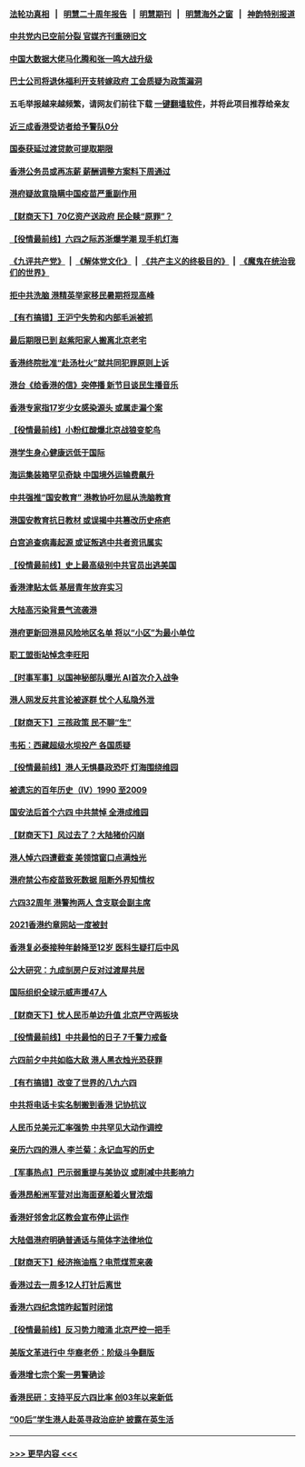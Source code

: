 #### [法轮功真相](https://github.com/gfw-breaker/truth/blob/master/README.md?t=0) &nbsp;&nbsp;|&nbsp;&nbsp; [明慧二十周年报告](https://github.com/gfw-breaker/mh-reports/blob/master/README.md?t=0) &nbsp;&nbsp;|&nbsp;&nbsp;[明慧期刊](https://github.com/gfw-breaker/mh-qikan) &nbsp;&nbsp;|&nbsp;&nbsp; [明慧海外之窗](https://github.com/gfw-breaker/mh-news/blob/master/README.md?t=0) &nbsp;&nbsp;|&nbsp;&nbsp; [神韵特别报道](https://github.com/gfw-breaker/mh-news/blob/master/shenyun.md?t=0)
#### [中共党内已空前分裂 官媒齐刊重磅旧文](../pages/nsc415/n13009978.md?t=06100251) 
#### [中国大数据大佬马化腾和张一鸣大战升级](../pages/nsc415/n13008825.md?t=06100251) 
#### [巴士公司将退休福利开支转嫁政府 工会质疑为政策漏洞](../pages/nsc415/n13008840.md?t=06100251) 
#### 五毛举报越来越频繁，请网友们前往下载 [一键翻墙软件](https://github.com/gfw-breaker/ssr-accounts)，并将此项目推荐给亲友
#### [近三成香港受访者给予警队0分](../pages/nsc415/n13008830.md?t=06100251) 
#### [国泰获延过渡贷款可提取期限](../pages/nsc415/n13008813.md?t=06100251) 
#### [香港公务员或再冻薪 薪酬调整方案料下周通过](../pages/nsc415/n13008786.md?t=06100251) 
#### [港府疑故意隐瞒中国疫苗严重副作用](../pages/nsc415/n13008741.md?t=06100251) 
#### [【财商天下】70亿资产送政府 民企赎“原罪”？](../pages/nsc415/n13008102.md?t=06100251) 
#### [【役情最前线】六四之际苏浙爆学潮 现手机灯海](../pages/nsc415/n13008513.md?t=06100251) 
#### [《九评共产党》](https://github.com/begood0513/9ping.md/blob/master/README.md) &nbsp;|&nbsp; [《解体党文化》](../../../../jtdwh.md/blob/master/README.md)  &nbsp;|&nbsp; [《共产主义的终极目的》](../../../../gczydzjmd.md/blob/master/README.md) &nbsp;|&nbsp; [《魔鬼在统治我们的世界》](../../../../mgztzwmdsj.md/blob/master/README.md) 
#### [拒中共洗脑 港精英举家移民暑期将现高峰](../pages/nsc415/n13008457.md?t=06100251) 
#### [【有冇搞错】王沪宁失势和内部毛派被抓](../pages/nsc415/n13007238.md?t=06100251) 
#### [最后期限已到 赵紫阳家人搬离北京老宅](../pages/nsc415/n13006628.md?t=06100251) 
#### [香港终院批准“赴汤杜火”就共同犯罪原则上诉](../pages/nsc415/n13006282.md?t=06100251) 
#### [港台《给香港的信》突停播 新节目谈民生播音乐](../pages/nsc415/n13006205.md?t=06100251) 
#### [香港专家指17岁少女感染源头 或属走漏个案](../pages/nsc415/n13006178.md?t=06100251) 
#### [【役情最前线】小粉红酸爆北京战狼变鸵鸟](../pages/nsc415/n13006161.md?t=06100251) 
#### [港学生身心健康远低于国际](../pages/nsc415/n13006114.md?t=06100251) 
#### [海运集装箱罕见奇缺 中国境外运输费飙升](../pages/nsc415/n13006100.md?t=06100251) 
#### [中共强推“国安教育” 港教协吁勿屈从洗脑教育](../pages/nsc415/n13005795.md?t=06100251) 
#### [港国安教育抗日教材 或误揭中共篡改历史疮疤](../pages/nsc415/n13005761.md?t=06100251) 
#### [白宫追查病毒起源 或证叛逃中共者资讯属实](../pages/nsc415/n13004996.md?t=06100251) 
#### [【役情最前线】史上最高级别中共官员出逃美国](../pages/nsc415/n13003975.md?t=06100251) 
#### [香港津贴太低 基层青年放弃实习](../pages/nsc415/n13003909.md?t=06100251) 
#### [大陆高污染背景气流袭港](../pages/nsc415/n13003901.md?t=06100251) 
#### [港府更新回港易风险地区名单 将以“小区”为最小单位](../pages/nsc415/n13003803.md?t=06100251) 
#### [职工盟街站悼念李旺阳](../pages/nsc415/n13003758.md?t=06100251) 
#### [【时事军事】以国神秘部队曝光 AI首次介入战争](../pages/nsc415/n13001442.md?t=06100251) 
#### [港人网发反共言论被逐群 忧个人私隐外泄](../pages/nsc415/n13002087.md?t=06100251) 
#### [【财商天下】三孩政策 民不聊“生”](../pages/nsc415/n13001488.md?t=06100251) 
#### [韦拓：西藏超级水坝投产 各国质疑](../pages/nsc415/n13000773.md?t=06100251) 
#### [【役情最前线】港人无惧暴政恐吓 灯海围绕维园](../pages/nsc415/n13000235.md?t=06100251) 
#### [被遗忘的百年历史（IV）1990 至2009](../pages/nsc415/n12992021.md?t=06100251) 
#### [国安法后首个六四 中共禁悼 全港成维园](../pages/nsc415/n13000045.md?t=06100251) 
#### [【财商天下】风过去了？大陆猪价闪崩](../pages/nsc415/n12999710.md?t=06100251) 
#### [港人悼六四遭截查 美领馆窗口点满烛光](../pages/nsc415/n12999534.md?t=06100251) 
#### [港府禁公布疫苗致死数据 阻断外界知情权](../pages/nsc415/n12999518.md?t=06100251) 
#### [六四32周年 港警拘两人 含支联会副主席](../pages/nsc415/n12998011.md?t=06100251) 
#### [2021香港约章网站一度被封](../pages/nsc415/n12997706.md?t=06100251) 
#### [香港复必泰接种年龄降至12岁 医科生疑打后中风](../pages/nsc415/n12997642.md?t=06100251) 
#### [公大研究：九成㓥房户反对过渡屋共居](../pages/nsc415/n12997596.md?t=06100251) 
#### [国际组织全球示威声援47人](../pages/nsc415/n12997576.md?t=06100251) 
#### [【财商天下】忧人民币单边升值 北京严守两板块](../pages/nsc415/n12996372.md?t=06100251) 
#### [【役情最前线】中共最怕的日子 7千警力戒备](../pages/nsc415/n12997095.md?t=06100251) 
#### [六四前夕中共如临大敌 港人黑衣烛光恐获罪](../pages/nsc415/n12997001.md?t=06100251) 
#### [【有冇搞错】改变了世界的八九六四](../pages/nsc415/n12995659.md?t=06100251) 
#### [中共将电话卡实名制搬到香港 记协抗议](../pages/nsc415/n12995997.md?t=06100251) 
#### [人民币兑美元汇率强势 中共罕见大动作调控](../pages/nsc415/n12995922.md?t=06100251) 
#### [亲历六四的港人 李兰菊：永记血写的历史](../pages/nsc415/n12994915.md?t=06100251) 
#### [【军事热点】巴示弱重提与美协议 或削减中共影响力](../pages/nsc415/n12992768.md?t=06100251) 
#### [香港昂船洲军营对出海面趸船着火冒浓烟](../pages/nsc415/n12994730.md?t=06100251) 
#### [香港好邻舍北区教会宣布停止运作](../pages/nsc415/n12994724.md?t=06100251) 
#### [大陆倡港府明确普通话与简体字法律地位](../pages/nsc415/n12994717.md?t=06100251) 
#### [【财商天下】经济拖油瓶？电荒煤荒来袭](../pages/nsc415/n12994103.md?t=06100251) 
#### [香港过去一周多12人打针后离世](../pages/nsc415/n12994690.md?t=06100251) 
#### [香港六四纪念馆昨起暂时闭馆](../pages/nsc415/n12994671.md?t=06100251) 
#### [【役情最前线】反习势力暗涌 北京严控一把手](../pages/nsc415/n12994195.md?t=06100251) 
#### [美版文革进行中 华裔老侨：阶级斗争翻版](../pages/nsc415/n12992726.md?t=06100251) 
#### [香港增七宗个案一男警确诊](../pages/nsc415/n12992460.md?t=06100251) 
#### [香港民研：支持平反六四比率 创03年以来新低](../pages/nsc415/n12992445.md?t=06100251) 
#### [“00后”学生港人赴英寻政治庇护 披露在英生活](../pages/nsc415/n12992379.md?t=06100251) 

----
#### [ >>> 更早内容 <<< ](../indexes/nsc415-earlier.md)
